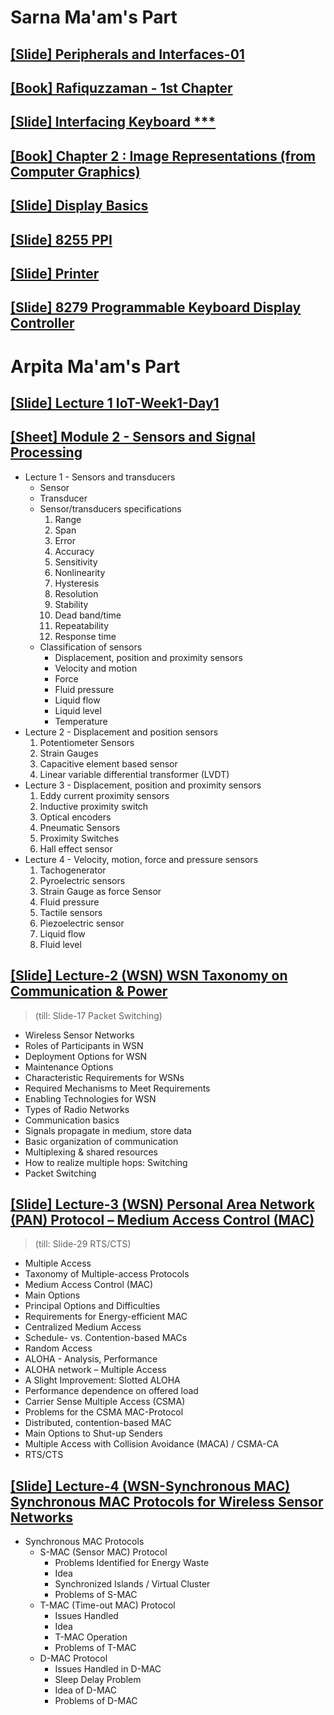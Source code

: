 # Sarna Ma'am's Part

## [[Slide] Peripherals and Interfaces-01](https://t.me/c/1734256119/3086/3097)

## [[Book] Rafiquzzaman - 1st Chapter](https://t.me/c/1734256119/3086/3122)

## [[Slide] Interfacing Keyboard ***](https://t.me/c/1734256119/3086/3095)

## [[Book] Chapter 2 : Image Representations (from Computer Graphics)](https://t.me/c/1734256119/3086/3291)

## [[Slide] Display Basics](https://t.me/c/1734256119/3086/3099)

## [[Slide] 8255 PPI](https://t.me/c/1734256119/3086/3100)

## [[Slide] Printer](https://t.me/c/1734256119/3086/3101)

## [[Slide] 8279 Programmable Keyboard Display Controller](https://t.me/c/1734256119/3086/3096)


# Arpita Ma'am's Part

## [[Slide] Lecture 1 IoT-Week1-Day1](https://t.me/c/1734256119/3086/3274)

## [[Sheet] Module 2 - Sensors and Signal Processing](https://t.me/c/1734256119/3086/3275)
- Lecture 1 - Sensors and transducers
	- Sensor
	- Transducer
	- Sensor/transducers specifications
		1. Range
		2. Span
		3. Error
		4. Accuracy
		5. Sensitivity
		6. Nonlinearity
		7. Hysteresis
		8. Resolution
		9. Stability
		10. Dead band/time
		11. Repeatability
		12. Response time
	- Classification of sensors
		- Displacement, position and proximity sensors
		- Velocity and motion
		- Force
		- Fluid pressure
		- Liquid flow
		- Liquid level
		- Temperature
- Lecture 2 - Displacement and position sensors
	1. Potentiometer Sensors
	2. Strain Gauges
	3. Capacitive element based sensor
	4. Linear variable differential transformer (LVDT)
- Lecture 3 - Displacement, position and proximity sensors
	1. Eddy current proximity sensors
	2. Inductive proximity switch
	3. Optical encoders
	4. Pneumatic Sensors
	5. Proximity Switches
	6. Hall effect sensor
- Lecture 4 - Velocity, motion, force and pressure sensors
	1. Tachogenerator
	2. Pyroelectric sensors
	3. Strain Gauge as force Sensor
	4. Fluid pressure
	5. Tactile sensors
	6. Piezoelectric sensor
	7. Liquid flow
	8. Fluid level

## [[Slide] Lecture-2 (WSN) WSN Taxonomy on Communication & Power](https://t.me/c/1734256119/3086/3357)

> (till: Slide-17 Packet Switching)

- Wireless Sensor Networks
- Roles of Participants in WSN
- Deployment Options for WSN
- Maintenance Options
- Characteristic Requirements for WSNs
- Required Mechanisms to Meet Requirements
- Enabling Technologies for WSN
- Types of Radio Networks
- Communication basics
- Signals propagate in medium, store data
- Basic organization of communication
- Multiplexing & shared resources
- How to realize multiple hops: Switching
- Packet Switching

## [[Slide] Lecture-3 (WSN) Personal Area Network (PAN) Protocol – Medium Access Control (MAC)](https://t.me/c/1734256119/3086/3395)

>(till: Slide-29 RTS/CTS)

- Multiple Access
- Taxonomy of Multiple-access Protocols
- Medium Access Control (MAC)
- Main Options
- Principal Options and Difficulties
- Requirements for Energy-efficient MAC
- Centralized Medium Access
- Schedule- vs. Contention-based MACs
- Random Access
- ALOHA - Analysis, Performance
- ALOHA network – Multiple Access
- A Slight Improvement: Slotted ALOHA
- Performance dependence on offered load
- Carrier Sense Multiple Access (CSMA)
- Problems for the CSMA MAC-Protocol
- Distributed, contention-based MAC
- Main Options to Shut-up Senders
- Multiple Access with Collision Avoidance (MACA) / CSMA-CA
- RTS/CTS

## [[Slide] Lecture-4 (WSN-Synchronous MAC) Synchronous MAC Protocols for Wireless Sensor Networks](https://t.me/c/1734256119/3086/3394)

- Synchronous MAC Protocols
	- S-MAC (Sensor MAC) Protocol
		- Problems Identified for Energy Waste
		- Idea
		- Synchronized Islands / Virtual Cluster
		- Problems of S-MAC
	- T-MAC (Time-out MAC) Protocol
		- Issues Handled
		- Idea
		- T-MAC Operation
		- Problems of T-MAC
	- D-MAC Protocol
		- Issues Handled in D-MAC
		- Sleep Delay Problem
		- Idea of D-MAC
		- Problems of D-MAC